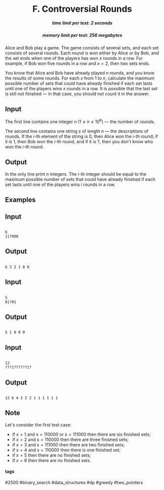 <h1 style='text-align: center;'> F. Controversial Rounds</h1>

<h5 style='text-align: center;'>time limit per test: 2 seconds</h5>
<h5 style='text-align: center;'>memory limit per test: 256 megabytes</h5>

Alice and Bob play a game. The game consists of several sets, and each set consists of several rounds. Each round is won either by Alice or by Bob, and the set ends when one of the players has won $x$ rounds in a row. For example, if Bob won five rounds in a row and $x = 2$, then two sets ends.

You know that Alice and Bob have already played $n$ rounds, and you know the results of some rounds. For each $x$ from $1$ to $n$, calculate the maximum possible number of sets that could have already finished if each set lasts until one of the players wins $x$ rounds in a row. It is possible that the last set is still not finished — in that case, you should not count it in the answer.

## Input

The first line contains one integer $n$ ($1 \le n \le 10^6$) — the number of rounds.

The second line contains one string $s$ of length $n$ — the descriptions of rounds. If the $i$-th element of the string is 0, then Alice won the $i$-th round; if it is 1, then Bob won the $i$-th round, and if it is ?, then you don't know who won the $i$-th round.

## Output

In the only line print $n$ integers. The $i$-th integer should be equal to the maximum possible number of sets that could have already finished if each set lasts until one of the players wins $i$ rounds in a row.

## Examples

## Input


```

6
11?000

```
## Output


```

6 3 2 1 0 0 

```
## Input


```

5
01?01

```
## Output


```

5 1 0 0 0 

```
## Input


```

12
???1??????1?

```
## Output


```

12 6 4 3 2 2 1 1 1 1 1 1 

```
## Note

Let's consider the first test case:

* if $x = 1$ and $s = 110000$ or $s = 111000$ then there are six finished sets;
* if $x = 2$ and $s = 110000$ then there are three finished sets;
* if $x = 3$ and $s = 111000$ then there are two finished sets;
* if $x = 4$ and $s = 110000$ then there is one finished set;
* if $x = 5$ then there are no finished sets;
* if $x = 6$ then there are no finished sets.


#### tags 

#2500 #binary_search #data_structures #dp #greedy #two_pointers 